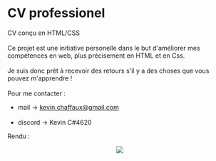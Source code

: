 # CV professionel 
CV conçu en HTML/CSS <br><br>
Ce projet est une initiative personelle dans le but d'améliorer mes compétences en web, plus précisement en HTML et en Css.<br><br>
Je suis donc prêt à recevoir des retours s'il y a des choses que vous pouvez m'apprendre !<br><br>
Pour me contacter : <br>
- mail -> kevin.chaffaux@gmail.com<br><br>
- discord ->  Kevin C#4620

Rendu :
<p align="center">
  <img src="https://user-images.githubusercontent.com/103142957/212998645-373869c9-8bc9-48e7-8dfb-6a18f03fba9c.PNG" />
</p>
